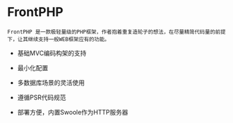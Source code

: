 # FrontPHP

    FrontPHP 是一款极轻量级的PHP框架，作者抱着重复造轮子的想法，在尽量精简代码量的前提下，让其继续支持一般WEB框架应有的功能。
     


*  基础MVC编码构架的支持

*  最小化配置
    
*  多数据库场景的灵活使用
    
*  遵循PSR代码规范
    
*  部署方便，内置Swoole作为HTTP服务器
